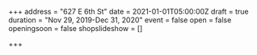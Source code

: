 +++
address = "627 E 6th St"
date = 2021-01-01T05:00:00Z
draft = true
duration = "Nov 29, 2019-Dec 31, 2020"
event = false
open = false
openingsoon = false
shopslideshow = []

+++
